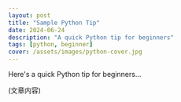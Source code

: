 ```yaml
---
layout: post
title: "Sample Python Tip"
date: 2024-06-24
description: "A quick Python tip for beginners"
tags: [python, beginner]
cover: /assets/images/python-cover.jpg
---
```


Here's a quick Python tip for beginners...

(文章内容)